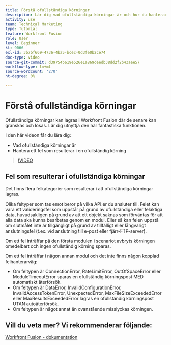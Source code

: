 ```yaml
---
title: Förstå ofullständiga körningar
description: Lär dig vad ofullständiga körningar är och hur du hanterar ett fel som resulterar i en ofullständig körning i [!DNL Adobe Workfront Fusion].
activity: use
team: Technical Marketing
type: Tutorial
feature: Workfront Fusion
role: User
level: Beginner
kt: 9066
exl-id: 3b7bf669-4736-4ba5-bcec-0d3fe0b2ce74
doc-type: video
source-git-commit: d39754b619e526e1a869deedb38dd2f2b43aee57
workflow-type: tm+mt
source-wordcount: '270'
ht-degree: 0%

---
```


# Förstå ofullständiga körningar

Ofullständiga körningar kan lagras i Workfront Fusion där de senare kan granskas och lösas. Lär dig utnyttja den här fantastiska funktionen.

I den här videon får du lära dig:

* Vad ofullständiga körningar är
* Hantera ett fel som resulterar i en ofullständig körning

>[!VIDEO](https://video.tv.adobe.com/v/335307/?quality=12)

## Fel som resulterar i ofullständiga körningar

Det finns flera felkategorier som resulterar i att ofullständiga körningar lagras.

Olika feltyper som tas emot beror på vilka API:er du ansluter till. Felet kan vara ett valideringsfel som uppstår på grund av ofullständiga eller felaktiga data, huvudsakligen på grund av att ett objekt saknas som förväntas för att alla data ska kunna bearbetas genom en modul. Eller så kan felen uppstå om slutmålet inte är tillgängligt på grund av tillfälligt eller långvarigt anslutningsfel (t.ex. vid anslutning till e-post eller fjärr-FTP-server).

Om ett fel inträffar på den första modulen i scenariot avbryts körningen omedelbart och ingen ofullständig körning sparas.

Om ett fel inträffar i någon annan modul och det inte finns någon kopplad felhanterarväg:

* Om feltypen är ConnectionError, RateLimitError, OutOfSpaceError eller ModuleTimeoutError sparas en ofullständig körningspost MED automatiskt återförsök.
* Om feltypen är DataError, InvalidConfigurationError, InvalidAccessTokenError, UnexpectedError, MaxFileSizeExceededError eller MaxResultsExceededError lagras en ofullständig körningspost UTAN autoåterförsök.
* Om feltypen är något annat än ovanstående misslyckas körningen.

## Vill du veta mer? Vi rekommenderar följande:

[Workfront Fusion - dokumentation](https://experienceleague.adobe.com/docs/workfront/using/adobe-workfront-fusion/workfront-fusion-2.html?lang=en)
